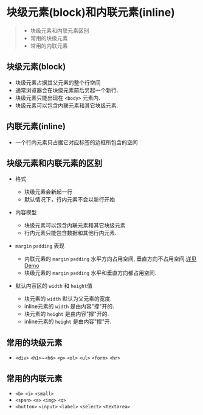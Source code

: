 # 块级元素(block)和内联元素(inline)

> * 块级元素和内联元素区别
> * 常用的块级元素
> * 常用的内联元素


## 块级元素(block)
* 块级元素占据其父元素的整个行空间
* 通常浏览器会在块级元素前后另起一个新行.
* 块级元素只能出现在 `<body>` 元素内. 
* 块级元素可以包含内联元素和其它块级元素. 


## 内联元素(inline)
* 一个行内元素只占据它对应标签的边框所包含的空间


## 块级元素和内联元素的区别

* 格式
    * 块级元素会新起一行
    * 默认情况下，行内元素不会以新行开始
    
* 内容模型
    * 块级元素可以包含内联元素和其它块级元素
    * 行内元素只能包含数据和其他行内元素.
    
* `margin` `padding` 表现
    * 内联元素的 `margin` `padding` 水平方向占用空间, 垂直方向不占用空间.[详见Demo](inline元素的margin_padding特性/README.md)
    * 块级元素的 `margin` `padding` 水平和垂直方向都占用空间.  

* 默认内容区的 `width` 和 `height`值
    * 块元素的 `width` 默认为父元素的宽度.
    * inline元素的 `width` 是由内容"撑"开的.
    * 块元素的 `height` 是由内容"撑"开的.
    * inline元素的 `height` 是由内容"撑"开. 


## 常用的块级元素
* `<div>` `<h1>`~`<h6>` `<p>` `<ol>` `<ul>` `<form>` `<hr>` 


## 常用的内联元素
* `<b>` `<i>` `<small>`
* `<span>` `<a>` `<img>` `<q>`
* `<button>` `<input>` `<label>` `<select>` `<textarea>` 